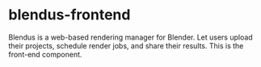 # blendus-frontend
Blendus is a web-based rendering manager for Blender. Let users upload their projects, schedule render jobs, and share their results. This is the front-end component.
